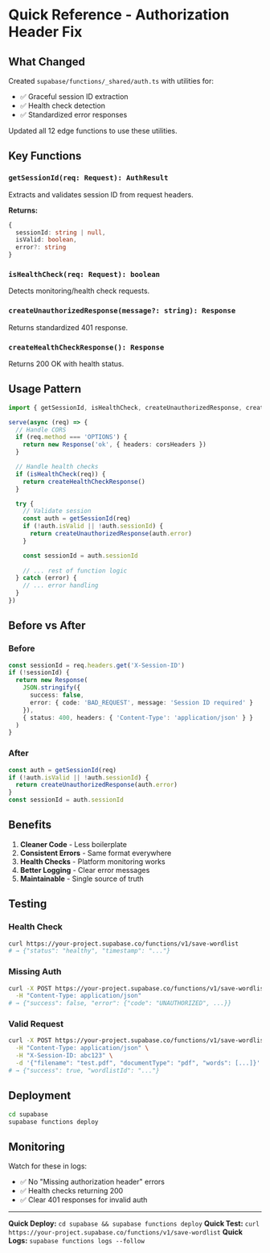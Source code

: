 # Quick Reference - Authorization Header Fix

## What Changed

Created `supabase/functions/_shared/auth.ts` with utilities for:
- ✅ Graceful session ID extraction
- ✅ Health check detection
- ✅ Standardized error responses

Updated all 12 edge functions to use these utilities.

## Key Functions

### `getSessionId(req: Request): AuthResult`
Extracts and validates session ID from request headers.

**Returns:**
```typescript
{
  sessionId: string | null,
  isValid: boolean,
  error?: string
}
```

### `isHealthCheck(req: Request): boolean`
Detects monitoring/health check requests.

### `createUnauthorizedResponse(message?: string): Response`
Returns standardized 401 response.

### `createHealthCheckResponse(): Response`
Returns 200 OK with health status.

## Usage Pattern

```typescript
import { getSessionId, isHealthCheck, createUnauthorizedResponse, createHealthCheckResponse } from '../_shared/auth.ts'

serve(async (req) => {
  // Handle CORS
  if (req.method === 'OPTIONS') {
    return new Response('ok', { headers: corsHeaders })
  }

  // Handle health checks
  if (isHealthCheck(req)) {
    return createHealthCheckResponse()
  }

  try {
    // Validate session
    const auth = getSessionId(req)
    if (!auth.isValid || !auth.sessionId) {
      return createUnauthorizedResponse(auth.error)
    }

    const sessionId = auth.sessionId
    
    // ... rest of function logic
  } catch (error) {
    // ... error handling
  }
})
```

## Before vs After

### Before
```typescript
const sessionId = req.headers.get('X-Session-ID')
if (!sessionId) {
  return new Response(
    JSON.stringify({
      success: false,
      error: { code: 'BAD_REQUEST', message: 'Session ID required' }
    }),
    { status: 400, headers: { 'Content-Type': 'application/json' } }
  )
}
```

### After
```typescript
const auth = getSessionId(req)
if (!auth.isValid || !auth.sessionId) {
  return createUnauthorizedResponse(auth.error)
}
const sessionId = auth.sessionId
```

## Benefits

1. **Cleaner Code** - Less boilerplate
2. **Consistent Errors** - Same format everywhere
3. **Health Checks** - Platform monitoring works
4. **Better Logging** - Clear error messages
5. **Maintainable** - Single source of truth

## Testing

### Health Check
```bash
curl https://your-project.supabase.co/functions/v1/save-wordlist
# → {"status": "healthy", "timestamp": "..."}
```

### Missing Auth
```bash
curl -X POST https://your-project.supabase.co/functions/v1/save-wordlist \
  -H "Content-Type: application/json"
# → {"success": false, "error": {"code": "UNAUTHORIZED", ...}}
```

### Valid Request
```bash
curl -X POST https://your-project.supabase.co/functions/v1/save-wordlist \
  -H "Content-Type: application/json" \
  -H "X-Session-ID: abc123" \
  -d '{"filename": "test.pdf", "documentType": "pdf", "words": [...]}'
# → {"success": true, "wordlistId": "..."}
```

## Deployment

```bash
cd supabase
supabase functions deploy
```

## Monitoring

Watch for these in logs:
- ✅ No "Missing authorization header" errors
- ✅ Health checks returning 200
- ✅ Clear 401 responses for invalid auth

---

**Quick Deploy:** `cd supabase && supabase functions deploy`
**Quick Test:** `curl https://your-project.supabase.co/functions/v1/save-wordlist`
**Quick Logs:** `supabase functions logs --follow`
